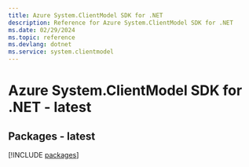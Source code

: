 ```yaml
---
title: Azure System.ClientModel SDK for .NET
description: Reference for Azure System.ClientModel SDK for .NET
ms.date: 02/29/2024
ms.topic: reference
ms.devlang: dotnet
ms.service: system.clientmodel
---
```

# Azure System.ClientModel SDK for .NET - latest
## Packages - latest
[!INCLUDE [packages](system.clientmodel-index.md)]